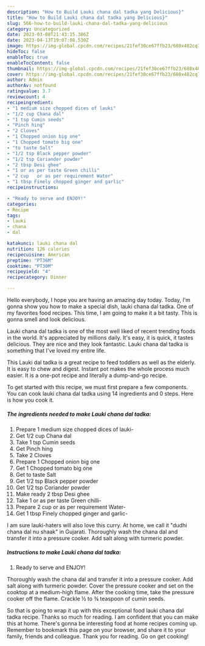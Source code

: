```yaml
---
description: "How to Build Lauki chana dal tadka yang Delicious}"
title: "How to Build Lauki chana dal tadka yang Delicious}"
slug: 566-how-to-build-lauki-chana-dal-tadka-yang-delicious
category: Uncategorized
date: 2023-03-08T21:43:15.386Z
date: 2023-04-13T19:07:08.530Z
image: https://img-global.cpcdn.com/recipes/21fef30ce67ffb23/680x482cq70/lauki-chana-dal-tadka-recipe-main-photo.jpg
hideToc: false
enableToc: true
enableTocContent: false
thumbnail: https://img-global.cpcdn.com/recipes/21fef30ce67ffb23/680x482cq70/lauki-chana-dal-tadka-recipe-main-photo.jpg
cover: https://img-global.cpcdn.com/recipes/21fef30ce67ffb23/680x482cq70/lauki-chana-dal-tadka-recipe-main-photo.jpg
author: Admin
authorAv: notfound
ratingvalue: 3.7
reviewcount: 4
recipeingredient:
- "1 medium size chopped dices of lauki"
- "1/2 cup Chana dal"
- "1 tsp Cumin seeds"
- "Pinch hing"
- "2 Cloves"
- "1 Chopped onion big one"
- "1 Chopped tomato big one"
- "to taste Salt"
- "1/2 tsp Black pepper powder"
- "1/2 tsp Coriander powder"
- "2 tbsp Desi ghee"
- "1 or as per taste Green chilli"
- "2 cup   or as per requirement Water"
- "1 tbsp Finely chopped ginger and garlic"
recipeinstructions:

- "Ready to serve and ENJOY!"
categories:
- Recipe
tags:
- lauki
- chana
- dal

katakunci: lauki chana dal 
nutrition: 126 calories
recipecuisine: American
preptime: "PT36M"
cooktime: "PT30M"
recipeyield: "4"
recipecategory: Dinner

---
```



Hello everybody, I hope you are having an amazing day today. Today, I'm gonna show you how to make a special dish, lauki chana dal tadka. One of my favorites food recipes. This time, I am going to make it a bit tasty. This is gonna smell and look delicious.

Lauki chana dal tadka is one of the most well liked of recent trending foods in the world. It's appreciated by millions daily. It's easy, it is quick, it tastes delicious. They are nice and they look fantastic. Lauki chana dal tadka is something that I've loved my entire life.

This Lauki dal tadka is a great recipe to feed toddlers as well as the elderly. It is easy to chew and digest. Instant pot makes the whole process much easier. It is a one-pot recipe and literally a dump-and-go recipe.


To get started with this recipe, we must first prepare a few components. You can cook lauki chana dal tadka using 14 ingredients and 0 steps. Here is how you cook it.

<!--inarticleads1-->

##### The ingredients needed to make Lauki chana dal tadka:

1. Prepare 1 medium size chopped dices of lauki-
1. Get 1/2 cup Chana dal
1. Take 1 tsp Cumin seeds
1. Get Pinch hing
1. Take 2 Cloves
1. Prepare 1 Chopped onion big one
1. Get 1 Chopped tomato big one
1. Get to taste Salt
1. Get 1/2 tsp Black pepper powder
1. Get 1/2 tsp Coriander powder
1. Make ready 2 tbsp Desi ghee
1. Take 1 or as per taste Green chilli-
1. Prepare 2 cup   or as per requirement Water-
1. Get 1 tbsp Finely chopped ginger and garlic-


I am sure lauki-haters will also love this curry. At home, we call it &#34;dudhi chana dal nu shaak&#34; in Gujarati. Thoroughly wash the chana dal and transfer it into a pressure cooker. Add salt along with turmeric powder. 

<!--inarticleads2-->

##### Instructions to make Lauki chana dal tadka:


1. Ready to serve and ENJOY!

Thoroughly wash the chana dal and transfer it into a pressure cooker. Add salt along with turmeric powder. Cover the pressure cooker and set on the cooktop at a medium-high flame. After the cooking time, take the pressure cooker off the flame. Crackle ½ to ¾ teaspoon of cumin seeds. 

So that is going to wrap it up with this exceptional food lauki chana dal tadka recipe. Thanks so much for reading. I am confident that you can make this at home. There's gonna be interesting food at home recipes coming up. Remember to bookmark this page on your browser, and share it to your family, friends and colleague. Thank you for reading. Go on get cooking!
